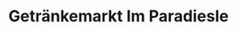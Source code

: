 ---
title: "Getränkemarkt Im Paradiesle"
url: /kirchheim-unter-teck/getraenkemarkt-im-paradiesle/
shop: Getränke
---